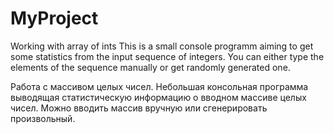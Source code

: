 # MyProject
Working with array of ints
This is a small console programm aiming to get some statistics from the input sequence of integers. 
You can either type the elements of the sequence manually or get randomly generated one.

Работа с массивом целых чисел.
Небольшая консольная программа выводящая статистическую информацию о вводном массиве целых чисел.
Можно вводить массив вручную или сгенерировать произвольный.
